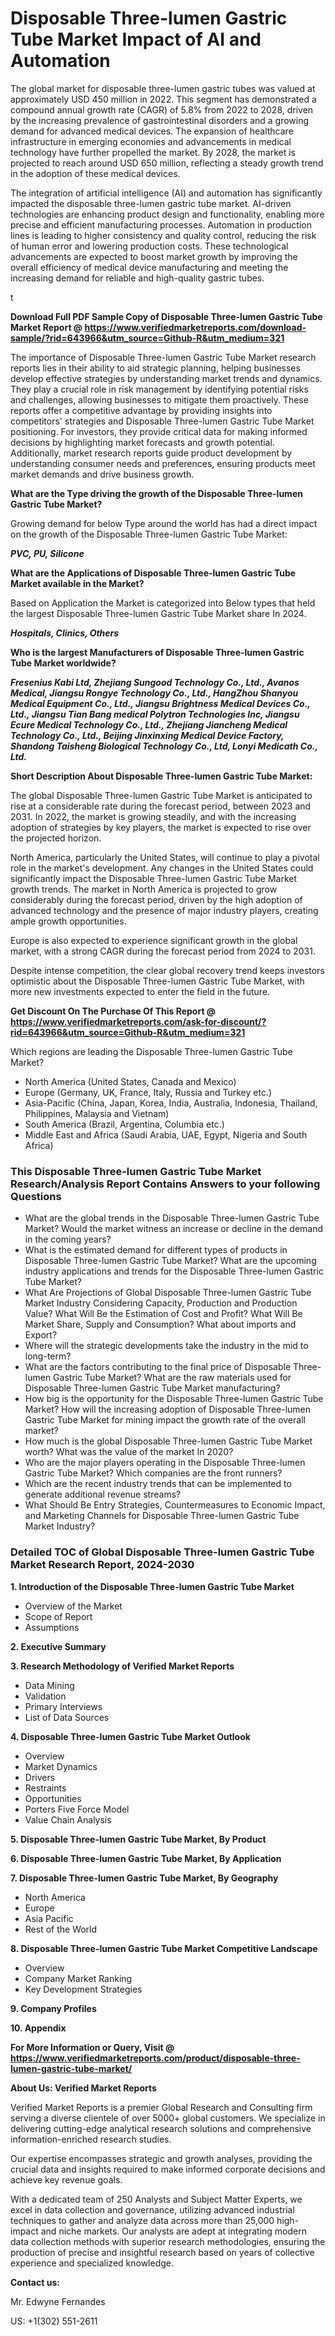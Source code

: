 <meta name="title" content="Global Disposable Three-lumen Gastric Tube Market Impact of AI and Automation"><meta name="description" content="The global market for disposable three-lumen gastric tubes was valued at approximately USD 450 million in 2022. This segment has demonstrated a compound annual growth "><meta name="title" content="Disposable Three-lumen Gastric Tube Market Size, Share, Scope, Trends, Growth, Opportunities, Analysis, Forecast"><h1>Disposable Three-lumen Gastric Tube Market Impact of AI and Automation</h1><p>The global market for disposable three-lumen gastric tubes was valued at approximately USD 450 million in 2022. This segment has demonstrated a compound annual growth rate (CAGR) of 5.8% from 2022 to 2028, driven by the increasing prevalence of gastrointestinal disorders and a growing demand for advanced medical devices. The expansion of healthcare infrastructure in emerging economies and advancements in medical technology have further propelled the market. By 2028, the market is projected to reach around USD 650 million, reflecting a steady growth trend in the adoption of these medical devices.</p><p>The integration of artificial intelligence (AI) and automation has significantly impacted the disposable three-lumen gastric tube market. AI-driven technologies are enhancing product design and functionality, enabling more precise and efficient manufacturing processes. Automation in production lines is leading to higher consistency and quality control, reducing the risk of human error and lowering production costs. These technological advancements are expected to boost market growth by improving the overall efficiency of medical device manufacturing and meeting the increasing demand for reliable and high-quality gastric tubes.</p>t</p><p id="" class=""><strong>Download Full PDF Sample Copy of Disposable Three-lumen Gastric Tube Market Report @ <a href="https://www.verifiedmarketreports.com/download-sample/?rid=643966&utm_source=Github-R&utm_medium=321" target="_blank">https://www.verifiedmarketreports.com/download-sample/?rid=643966&utm_source=Github-R&utm_medium=321</a></strong></p><p>The importance of&nbsp;Disposable Three-lumen Gastric Tube Market research reports lies in their ability to aid strategic planning, helping businesses develop effective strategies by understanding market trends and dynamics. They play a crucial role in risk management by identifying potential risks and challenges, allowing businesses to mitigate them proactively. These reports offer a competitive advantage by providing insights into competitors' strategies and Disposable Three-lumen Gastric Tube Market positioning. For investors, they provide critical data for making informed decisions by highlighting market forecasts and growth potential. Additionally, market research reports guide product development by understanding consumer needs and preferences, ensuring products meet market demands and drive business growth.</p><p><strong>What are the&nbsp;Type driving the growth of the Disposable Three-lumen Gastric Tube Market?</strong></p><p id="" class="">Growing demand for below Type around the world has had a direct impact on the growth of the Disposable Three-lumen Gastric Tube Market:</p><em><strong>PVC, PU, Silicone</strong></em></p><strong>What are the&nbsp;Applications&nbsp;of Disposable Three-lumen Gastric Tube Market available in the Market?</strong></p><p id="" class="">Based on Application the Market is categorized into Below types that held the largest Disposable Three-lumen Gastric Tube Market share In 2024.</p><em><strong>Hospitals, Clinics, Others</strong></em></p><strong>Who is the largest Manufacturers of Disposable Three-lumen Gastric Tube Market worldwide?</strong></p><p><em><strong>Fresenius Kabi Ltd, Zhejiang Sungood Technology Co., Ltd., Avanos Medical, Jiangsu Rongye Technology Co., Ltd., HangZhou Shanyou Medical Equipment Co., Ltd., Jiangsu Brightness Medical Devices Co., Ltd., Jiangsu Tian Bang medical Polytron Technologies Inc, Jiangsu Ecure Medical Technology Co., Ltd., Zhejiang Jiancheng Medical Technology Co., Ltd., Beijing Jinxinxing Medical Device Factory, Shandong Taisheng Biological Technology Co., Ltd, Lonyi Medicath Co., Ltd.</strong></em></p><p id="" class=""><strong>Short Description About Disposable Three-lumen Gastric Tube Market:</strong></p><p>The global Disposable Three-lumen Gastric Tube Market is anticipated to rise at a considerable rate during the forecast period, between 2023 and 2031. In 2022, the market is growing steadily, and with the increasing adoption of strategies by key players, the market is expected to rise over the projected horizon.</p><p>North America, particularly the United States, will continue to play a pivotal role in the market's development. Any changes in the United States could significantly impact the Disposable Three-lumen Gastric Tube Market growth trends. The market in North America is projected to grow considerably during the forecast period, driven by the high adoption of advanced technology and the presence of major industry players, creating ample growth opportunities.</p><p>Europe is also expected to experience significant growth in the global market, with a strong CAGR during the forecast period from 2024 to 2031.</p><p>Despite intense competition, the clear global recovery trend keeps investors optimistic about the Disposable Three-lumen Gastric Tube Market, with more new investments expected to enter the field in the future.</p><p id="" class=""><strong>Get Discount On The Purchase Of This Report @ <a href="https://www.verifiedmarketreports.com/ask-for-discount/?rid=643966&utm_source=Github-R&utm_medium=321" target="_blank">https://www.verifiedmarketreports.com/ask-for-discount/?rid=643966&utm_source=Github-R&utm_medium=321</a></strong></p>Which regions are leading the Disposable Three-lumen Gastric Tube Market?</p><ul><li>North America (United States, Canada and Mexico)</li><li>Europe (Germany, UK, France, Italy, Russia and Turkey etc.)</li><li>Asia-Pacific (China, Japan, Korea, India, Australia, Indonesia, Thailand, Philippines, Malaysia and Vietnam)</li><li>South America (Brazil, Argentina, Columbia etc.)</li><li>Middle East and Africa (Saudi Arabia, UAE, Egypt, Nigeria and South Africa)</li></ul><h3 id="" class="">This Disposable Three-lumen Gastric Tube Market Research/Analysis Report Contains Answers to your following Questions</h3><ul><li>What are the global trends in the Disposable Three-lumen Gastric Tube Market? Would the market witness an increase or decline in the demand in the coming years?</li><li>What is the estimated demand for different types of products in Disposable Three-lumen Gastric Tube Market? What are the upcoming industry applications and trends for the Disposable Three-lumen Gastric Tube Market?</li><li>What Are Projections of Global Disposable Three-lumen Gastric Tube Market Industry Considering Capacity, Production and Production Value? What Will Be the Estimation of Cost and Profit? What Will Be Market Share, Supply and Consumption? What about imports and Export?</li><li>Where will the strategic developments take the industry in the mid to long-term?</li><li>What are the factors contributing to the final price of Disposable Three-lumen Gastric Tube Market? What are the raw materials used for Disposable Three-lumen Gastric Tube Market manufacturing?</li><li>How big is the opportunity for the Disposable Three-lumen Gastric Tube Market? How will the increasing adoption of Disposable Three-lumen Gastric Tube Market for mining impact the growth rate of the overall market?</li><li>How much is the global Disposable Three-lumen Gastric Tube Market worth? What was the value of the market In 2020?</li><li>Who are the major players operating in the Disposable Three-lumen Gastric Tube Market? Which companies are the front runners?</li><li>Which are the recent industry trends that can be implemented to generate additional revenue streams?</li><li>What Should Be Entry Strategies, Countermeasures to Economic Impact, and Marketing Channels for Disposable Three-lumen Gastric Tube Market Industry?</li></ul><h3 id="" class="">Detailed TOC of Global Disposable Three-lumen Gastric Tube Market Research Report, 2024-2030</h3><p id="" class=""><strong>1. Introduction of the Disposable Three-lumen Gastric Tube Market</strong></p><ul><li>Overview of the Market</li><li>Scope of Report</li><li>Assumptions</li></ul><p id="" class=""><strong>2. Executive Summary</strong></p><p id="" class=""><strong>3. Research Methodology of Verified Market Reports</strong></p><ul><li>Data Mining</li><li>Validation</li><li>Primary Interviews</li><li>List of Data Sources</li></ul><p id="" class=""><strong>4. Disposable Three-lumen Gastric Tube Market Outlook</strong></p><ul><li>Overview</li><li>Market Dynamics</li><li>Drivers</li><li>Restraints</li><li>Opportunities</li><li>Porters Five Force Model</li><li>Value Chain Analysis</li></ul><p id="" class=""><strong>5. Disposable Three-lumen Gastric Tube Market, By Product</strong></p><p id="" class=""><strong>6. Disposable Three-lumen Gastric Tube Market, By Application</strong></p><p id="" class=""><strong>7. Disposable Three-lumen Gastric Tube Market, By Geography</strong></p><ul><li>North America</li><li>Europe</li><li>Asia Pacific</li><li>Rest of the World</li></ul><p id="" class=""><strong>8. Disposable Three-lumen Gastric Tube Market Competitive Landscape</strong></p><ul><li>Overview</li><li>Company Market Ranking</li><li>Key Development Strategies</li></ul><p id="" class=""><strong>9. Company Profiles</strong></p><p id="" class=""><strong>10. Appendix</strong></p><p id="" class=""><strong>For More Information or Query, Visit @ <a href="https://www.verifiedmarketreports.com/product/disposable-three-lumen-gastric-tube-market/" target="_blank">https://www.verifiedmarketreports.com/product/disposable-three-lumen-gastric-tube-market/</a></strong></p><p id="" class=""><strong>About Us: Verified Market Reports</strong></p><p id="" class="">Verified Market Reports is a premier Global Research and Consulting firm serving a diverse clientele of over 5000+ global customers. We specialize in delivering cutting-edge analytical research solutions and comprehensive information-enriched research studies.</p><p id="" class="">Our expertise encompasses strategic and growth analyses, providing the crucial data and insights required to make informed corporate decisions and achieve key revenue goals.</p><p id="" class="">With a dedicated team of 250 Analysts and Subject Matter Experts, we excel in data collection and governance, utilizing advanced industrial techniques to gather and analyze data across more than 25,000 high-impact and niche markets. Our analysts are adept at integrating modern data collection methods with superior research methodologies, ensuring the production of precise and insightful research based on years of collective experience and specialized knowledge.</p><p id="" class=""><strong>Contact us:</strong></p><p id="" class="">Mr. Edwyne Fernandes</p><p id="" class="">US: +1(302) 551-2611</p>
